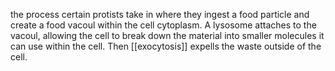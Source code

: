 the process certain protists take in where they ingest a food particle and create a food vacoul within the cell cytoplasm. A lysosome attaches to the vacoul, allowing the cell to break down the material into smaller molecules it can use within the cell. Then [[exocytosis]] expells the waste outside of the cell.